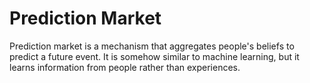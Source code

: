 # Prediction Market

Prediction market is a mechanism that aggregates people's beliefs to predict a future event. It is somehow similar to machine learning, but it learns information from people rather than experiences.
